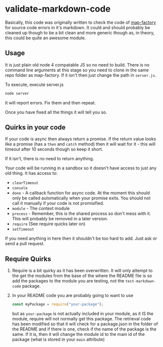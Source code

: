 # validate-markdown-code

Basically, this code was originally written to check the code of [map-factory](https://github.com/midknight41/map-factory) for source code errors in it's markdown. It could and should probably be cleaned up though to be a bit clean and more generic though as, in theory, this could be quite an awesome module.

## Usage

It is just plain old node 4 compatable JS so no need to build. There is no command line arguments at this stage so you need to clone in the same repo folder as map-factory. If it isn't then just change the path in `server.js`.

To execute, execute server.js

```bash
node server
```

It will report errors. Fix them and then repeat.

Once you have fixed all the things it will tell you so.

## Quirks in your code

If your code is async then always return a promise. If the return value looks
like a promise (has a `then` and `catch` method) then it will wait for it - this
will timeout after 10 seconds though so keep it short.

If it isn't, there is no need to return anything.

Your code will be running in a sandbox so it doesn't have access to just any old
thing. It has access to:

* `clearTimeout`
* `console`
* `done` - A callback function for async code. At the moment this should only
be called automatically when your promise exits. You should not call it
manually if your code is not promisified.
* `module` - The context module
* `process` - Remember, this is the shared process so don't mess with it. This
will probably be removed in a later version.
* `require` (See require quicks later on)
* `setTimeout`

If you need anything in here then it shouldn't be too hard to add. Just ask or
send a pull request.

## Require Quirks

1. Require is a bit quirky as it has been overwritten. It will only attempt to the
get the modules from the base of the where the README file is so add the
packages to the module you are testing, not the `test-markdown-code` package.

2. In your README code you are probably going to want to use

    ```js
    const myPackage = require("your-package");
    ````

    but as `your-package` is not actually included in your module, as it IS the
    module, require will not normally get this package. The retrieval code has
    been modified so that it will check for a package.json in the folder of the
    README and if there is one, check if the name of the package is the same. If
    it is, then it will change the module id to the main id of the package (what
    is stored in your `main` attribute)
